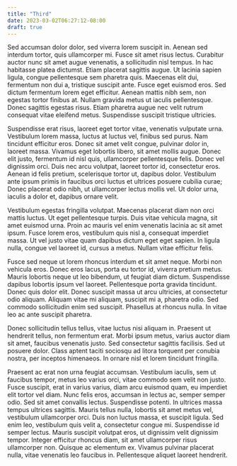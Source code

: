 ```yaml
---
title: "Third"
date: 2023-03-02T06:27:12-08:00
draft: true
---
```




Sed accumsan dolor dolor, sed viverra lorem suscipit in. Aenean sed interdum tortor, quis ullamcorper mi. Fusce sit amet risus lectus. Curabitur auctor nunc sit amet augue venenatis, a sollicitudin nisl tempus. In hac habitasse platea dictumst. Etiam placerat sagittis augue. Ut lacinia sapien ligula, congue pellentesque sem pharetra quis. Maecenas elit dui, fermentum non dui a, tristique suscipit ante. Fusce eget euismod eros. Sed dictum fermentum lorem eget efficitur. Aenean mattis nibh sem, non egestas tortor finibus at. Nullam gravida metus ut iaculis pellentesque. Donec sagittis egestas risus. Etiam pharetra augue nec velit rutrum consequat vitae eleifend metus. Suspendisse suscipit tristique ultricies.

Suspendisse erat risus, laoreet eget tortor vitae, venenatis vulputate urna. Vestibulum lorem massa, luctus at luctus vel, finibus sed purus. Nam tincidunt efficitur eros. Donec sit amet velit congue, pulvinar dolor in, laoreet massa. Vivamus eget lobortis libero, sit amet mollis augue. Donec elit justo, fermentum id nisl quis, ullamcorper pellentesque felis. Donec vel dignissim orci. Duis nec arcu volutpat, laoreet tortor id, consectetur eros. Aenean id felis pretium, scelerisque tortor ut, dapibus dolor. Vestibulum ante ipsum primis in faucibus orci luctus et ultrices posuere cubilia curae; Donec placerat odio nibh, ut ullamcorper lectus mollis vel. Ut dolor urna, iaculis a dolor et, dapibus ornare velit.

Vestibulum egestas fringilla volutpat. Maecenas placerat diam non orci mattis luctus. Ut eget pellentesque turpis. Duis vitae vehicula magna, sit amet euismod urna. Proin ac mauris vel enim venenatis lacinia ac sit amet ipsum. Fusce lorem eros, vestibulum quis nisl a, consequat imperdiet massa. Ut vel justo vitae quam dapibus dictum eget eget sapien. In ligula nulla, congue vel laoreet id, cursus a metus. Nullam vitae efficitur felis.

Fusce sed neque ut lorem rhoncus interdum et sit amet neque. Morbi non vehicula eros. Donec eros lacus, porta eu tortor id, viverra pretium metus. Mauris lobortis neque ut leo bibendum, ut feugiat diam dictum. Suspendisse dapibus lobortis ipsum vel laoreet. Pellentesque porta gravida tincidunt. Donec quis dolor elit. Donec suscipit massa ut arcu ultricies, at consectetur odio aliquam. Aliquam vitae mi aliquam, suscipit mi a, pharetra odio. Sed commodo sollicitudin enim sed suscipit. Phasellus at rhoncus nulla. In vitae leo ac ante suscipit pharetra.

Donec sollicitudin tellus tellus, vitae luctus nisi aliquam in. Praesent ut hendrerit tellus, non fermentum erat. Morbi ipsum metus, varius auctor diam sit amet, faucibus venenatis justo. Sed consectetur sagittis facilisis. Sed ut posuere dolor. Class aptent taciti sociosqu ad litora torquent per conubia nostra, per inceptos himenaeos. In ornare nisl et lorem tincidunt fringilla.

Praesent ac erat non urna feugiat accumsan. Vestibulum iaculis, sem ut faucibus tempor, metus leo varius orci, vitae commodo sem velit non justo. Fusce suscipit, erat in varius varius, diam arcu euismod quam, eu imperdiet elit tortor vel diam. Nunc felis eros, accumsan in lectus ac, semper semper odio. Sed sit amet convallis lectus. Suspendisse potenti. In ultrices massa tempus ultrices sagittis. Mauris tellus nulla, lobortis sit amet metus vel, vestibulum ullamcorper orci. Duis non luctus massa, et suscipit ligula. Sed enim leo, vestibulum quis velit a, consectetur congue mi. Suspendisse id semper lectus. Mauris suscipit volutpat eros, ut dignissim velit dignissim tempor. Integer efficitur rhoncus diam, sit amet ullamcorper risus ullamcorper non. Quisque ac elementum ex. Vivamus pulvinar placerat nulla, vitae venenatis leo faucibus in. Pellentesque aliquet laoreet hendrerit. 